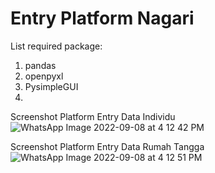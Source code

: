# Entry Platform Nagari

List required package:
1. pandas
2. openpyxl
3. PysimpleGUI
4. 


Screenshot Platform Entry Data Individu
![WhatsApp Image 2022-09-08 at 4 12 42 PM](https://user-images.githubusercontent.com/51189027/189084017-0c9aca60-3936-49ad-b9f0-4c32b76762e5.jpeg)

Screenshot Platform Entry Data Rumah Tangga
![WhatsApp Image 2022-09-08 at 4 12 51 PM](https://user-images.githubusercontent.com/51189027/189084173-9db10ab8-747b-4160-b82a-27580d8d4f76.jpeg)
